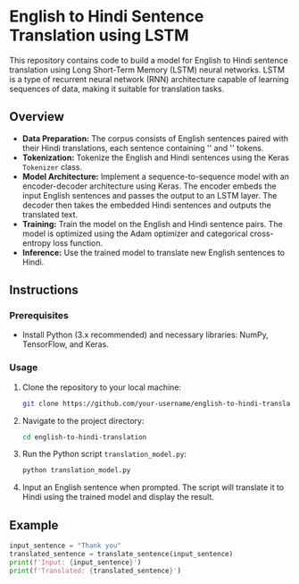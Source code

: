 # English to Hindi Sentence Translation using LSTM

This repository contains code to build a model for English to Hindi sentence translation using Long Short-Term Memory (LSTM) neural networks. LSTM is a type of recurrent neural network (RNN) architecture capable of learning sequences of data, making it suitable for translation tasks.

## Overview

- **Data Preparation:** The corpus consists of English sentences paired with their Hindi translations, each sentence containing '<start>' and '<end>' tokens.
- **Tokenization:** Tokenize the English and Hindi sentences using the Keras `Tokenizer` class.
- **Model Architecture:** Implement a sequence-to-sequence model with an encoder-decoder architecture using Keras. The encoder embeds the input English sentences and passes the output to an LSTM layer. The decoder then takes the embedded Hindi sentences and outputs the translated text.
- **Training:** Train the model on the English and Hindi sentence pairs. The model is optimized using the Adam optimizer and categorical cross-entropy loss function.
- **Inference:** Use the trained model to translate new English sentences to Hindi.

## Instructions

### Prerequisites

- Install Python (3.x recommended) and necessary libraries: NumPy, TensorFlow, and Keras.

### Usage

1. Clone the repository to your local machine:

    ```bash
    git clone https://github.com/your-username/english-to-hindi-translation.git
    ```

2. Navigate to the project directory:

    ```bash
    cd english-to-hindi-translation
    ```

3. Run the Python script `translation_model.py`:

    ```bash
    python translation_model.py
    ```

4. Input an English sentence when prompted. The script will translate it to Hindi using the trained model and display the result.

## Example

```python
input_sentence = "Thank you"
translated_sentence = translate_sentence(input_sentence)
print(f'Input: {input_sentence}')
print(f'Translated: {translated_sentence}')
